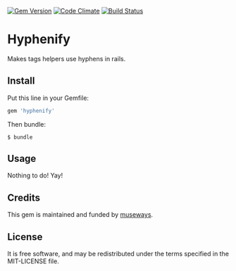 [![Gem Version](https://badge.fury.io/rb/hyphenify.svg)](http://badge.fury.io/rb/hyphenify) [![Code Climate](https://codeclimate.com/github/museways/hyphenify/badges/gpa.svg)](https://codeclimate.com/github/museways/hyphenify) [![Build Status](https://travis-ci.org/museways/hyphenify.svg?branch=master)](https://travis-ci.org/museways/hyphenify)

# Hyphenify

Makes tags helpers use hyphens in rails.

## Install

Put this line in your Gemfile:
```ruby
gem 'hyphenify'
```

Then bundle:

    $ bundle

## Usage

Nothing to do! Yay!

## Credits

This gem is maintained and funded by [museways](http://museways.com).

## License

It is free software, and may be redistributed under the terms specified in the MIT-LICENSE file.
